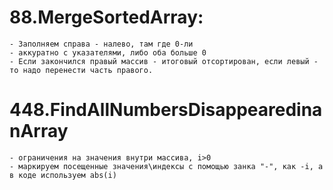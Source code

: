 # 88.MergeSortedArray:
    - Заполняем справа - налево, там где 0-ли
    - аккуратно с указателями, либо оба больше 0
    - Если закончился правый массив - итоговый отсортирован, если левый - то надо перенести часть правого.

# 448.FindAllNumbersDisappearedinanArray 
    - ограничения на значения внутри массива, i>0
    - маркируем посещенные значения\индексы с помощью занка "-", как -i, а в коде используем abs(i)